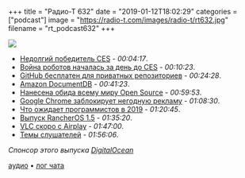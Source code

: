 +++
title = "Радио-Т 632"
date = "2019-01-12T18:02:29"
categories = ["podcast"]
image = "https://radio-t.com/images/radio-t/rt632.jpg"
filename = "rt_podcast632"
+++

![](https://radio-t.com/images/radio-t/rt632.jpg)

- [Недолгий победитель CES](https://loradicarlo.com/pages/cesgenderbias) - *00:04:17*.
- [Война роботов началась за день до CES](https://www.adweek.com/digital/like-grandma-promobot-got-run-over/) - *00:10:23*.
- [GitHub бесплатен для приватных репозиториев](https://blog.github.com/2019-01-07-new-year-new-github/) - *00:24:28*.
- [Amazon DocumentDB](https://aws.amazon.com/documentdb/) - *00:41:23*.
- [Нанесена обида всему миру Open Source](https://techcrunch.com/2019/01/09/aws-gives-open-source-the-middle-finger/) - *00:59:53*.
- [Google Chrome заблокирует негодную рекламу](https://mashable.com/article/google-chrome-block-intrusive-ads-worldwide/) - *01:08:30*.
- [Что ожидает программистов в 2019](https://thenextweb.com/dd/2019/01/01/how-developers-will-work-in-2019/?utm_campaign=OGshare) - *01:20:45*.
- [Выпуск RancherOS 1.5](http://www.opennet.ru/opennews/art.shtml?num=49877) - *01:35:20*.
- [VLC скоро с  Airplay](https://www.slashgear.com/vlc-gets-airplay-soon-what-3-billion-downloads-mean-for-the-app-10561306/) - *01:47:00*.
- [Темы слушателей](https://radio-t.com/p/2019/01/08/prep-632/) - *01:56:06*.

*Спонсор этого выпуска [DigitalOcean](https://do.co/radiot)*


[аудио](https://cdn.radio-t.com/rt_podcast632.mp3) • [лог чата](http://chat.radio-t.com/logs/radio-t-632.html)
<audio src="https://cdn.radio-t.com/rt_podcast632.mp3" preload="none"></audio>
